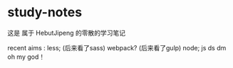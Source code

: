 # study-notes
这是 属于 HebutJipeng 的零散的学习笔记

recent aims :
less; (后来看了sass)
webpack? (后来看了gulp)
node;
js ds dm
oh my god！
